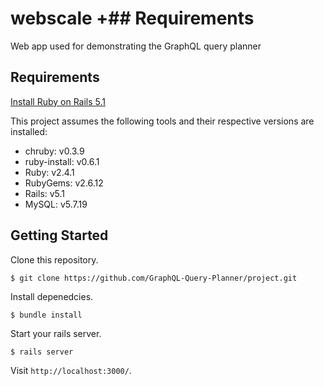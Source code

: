 # webscale		+## Requirements
Web app used for demonstrating the GraphQL query planner

## Requirements

[Install Ruby on Rails 5.1](http://railsapps.github.io/installrubyonrails-mac.html)

This project assumes the following tools and their respective versions are installed:
* chruby: v0.3.9
* ruby-install: v0.6.1
* Ruby: v2.4.1
* RubyGems: v2.6.12
* Rails: v5.1
* MySQL: v5.7.19



## Getting Started

Clone this repository.

```
$ git clone https://github.com/GraphQL-Query-Planner/project.git
```

Install depenedcies.

```
$ bundle install
```

Start your rails server.

```
$ rails server
```

Visit `http://localhost:3000/`.

